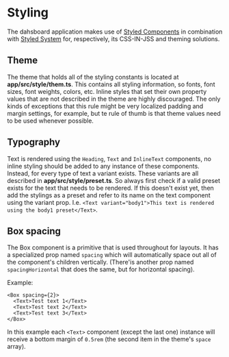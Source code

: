 # Styling

The dahsboard application makes use of [Styled Components](https://styled-components.com) in combination
with [Styled System](https://styled-system.com) for, respectively, its CSS-IN-JSS and theming solutions.

## Theme

The theme that holds all of the styling constants is located at **app/src/style/them.ts**. This contains
all styling information, so fonts, font sizes, font weights, colors, etc.
Inline styles that set their own property values that are not described in the theme are highly discouraged.
The only kinds of exceptions that this rule might be very localized padding and margin settings, for example,
but te rule of thumb is that theme values need to be used whenever possible.

## Typography

Text is rendered using the `Heading`, `Text` and `InlineText` components, no inline styling should be added
to any instance of these components.
Instead, for every type of text a variant exists.
These variants are all described in **app/src/style/preset.ts**. So always first check if a valid preset exists
for the text that needs to be rendered. If this doesn't exist yet, then add the stylings as a preset and refer
to its name on the text component using the variant prop. I.e. `<Text variant="body1">This text is rendered using the body1 preset</Text>`.

## Box spacing

The Box component is a primitive that is used throughout for layouts. It has a specialized prop named `spacing`
which will automatically space out all of the component's children vertically. (There'is another prop named
`spacingHorizontal` that does the same, but for horizontal spacing).

Example:

```tsx
<Box spacing={2}>
  <Text>Test text 1</Text>
  <Text>Test text 2</Text>
  <Text>Test text 3</Text>
</Box>
```

In this example each `<Text>` component (except the last one) instance will receive a bottom margin of `0.5rem`
(the second item in the theme's `space` array).
